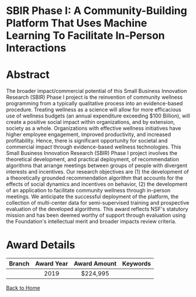 
SBIR Phase I: A Community-Building Platform That Uses Machine Learning To Facilitate In-Person Interactions
===========================================================================================================

# Abstract


The broader impact/commercial potential of this Small Business Innovation Research (SBIR) Phase I project is the reinvention of community wellness programming from a typically qualitative process into an evidence-based procedure. Treating wellness as a science will allow for more efficacious use of wellness budgets (an annual expenditure exceeding $100 Billion), will create a positive social impact within organizations, and by extension, society as a whole. Organizations with effective wellness initiatives have higher employee engagement, improved productivity, and increased profitability. Hence, there is significant opportunity for societal and commercial impact through evidence-based wellness technologies. This Small Business Innovation Research (SBIR) Phase I project involves the theoretical development, and practical deployment, of recommendation algorithms that arrange meetings between groups of people with divergent interests and incentives. Our research objectives are (1) the development of a theoretically grounded recommendation algorithm that accounts for the effects of social dynamics and incentives on behavior, (2) the development of an application to facilitate community wellness through in-person meetings. We anticipate the successful deployment of the platform, the collection of multi-center data for semi-supervised training and prospective evaluation of the developed algorithms. This award reflects NSF's statutory mission and has been deemed worthy of support through evaluation using the Foundation's intellectual merit and broader impacts review criteria.  

# Award Details

|Branch|Award Year|Award Amount|Keywords|
| :---: | :---: | :---: | :---: |
||2019|$224,995||
  
  


[Back to Home](https://github.com/chrischow/dod_sbir_awards/Reports/JT/#455)